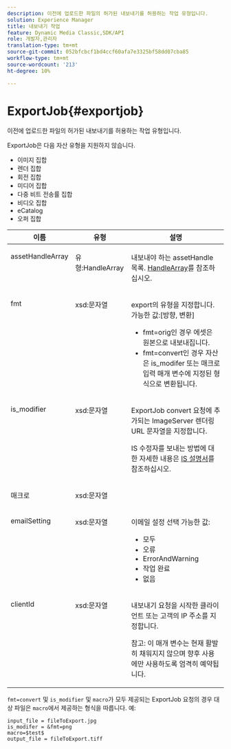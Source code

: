 ```yaml
---
description: 이전에 업로드한 파일의 허가된 내보내기를 허용하는 작업 유형입니다.
solution: Experience Manager
title: 내보내기 작업
feature: Dynamic Media Classic,SDK/API
role: 개발자,관리자
translation-type: tm+mt
source-git-commit: 052bfcbcf1bd4ccf60afa7e3325bf58dd07cba85
workflow-type: tm+mt
source-wordcount: '213'
ht-degree: 10%

---
```



# ExportJob{#exportjob}

이전에 업로드한 파일의 허가된 내보내기를 허용하는 작업 유형입니다.

ExportJob은 다음 자산 유형을 지원하지 않습니다.

* 이미지 집합
* 렌더 집합
* 회전 집합
* 미디어 집합
* 다중 비트 전송률 집합
* 비디오 집합
* eCatalog
* 오퍼 집합

<table id="table_D8F3FD30D15648BFA5B980D3DC0A5AB1"> 
 <thead> 
  <tr> 
   <th colname="col1" class="entry"> 이름 </th> 
   <th colname="col2" class="entry"> 유형 </th> 
   <th colname="col3" class="entry"> 설명 </th> 
  </tr> 
 </thead>
 <tbody> 
  <tr valign="top"> 
   <td colname="col1"> <p> <span class="codeph"> <span class="varname"> assetHandleArray</span> </span> </p> </td> 
   <td colname="col2"> <p> <span class="codeph"> 유형:HandleArray</span> </p> </td> 
   <td colname="col3" valign="top"> <p>내보내야 하는 <span class="codeph"> assetHandle</span> 목록. <a href="../../types/c-data-types/r-handle-array.md#reference-1b93fefb5477459faf9253b54349b5f9" type="reference" format="dita" scope="local"> HandleArray</a>를 참조하십시오. </p> </td> 
  </tr> 
  <tr valign="top"> 
   <td colname="col1"> <p> <span class="codeph"> <span class="varname"> fmt</span> </span> </p> </td> 
   <td colname="col2"> <p> <span class="codeph"> xsd:문자열  </span> </p> </td> 
   <td colname="col3"> <p><span class="codeph"> export의 유형을 지정합니다.가능한 값</span>:[방향, 변환] </p> <p> 
     <ul id="ul_16EF4B14100C4C7AA464CA9CF7F11D1C"> 
      <li id="li_DAB2844CC55145C88A18A1F8EC4527F9"><span class="codeph"> fmt=orig</span>인 경우 에셋은 원본으로 내보내집니다. </li> 
      <li id="li_07F2F8D159934D889FDC1022AB12B564"><span class="codeph"> fmt=convert</span>인 경우 자산은 <span class="codeph"> is_modifer</span> 또는 <span class="codeph"> 매크로</span> 입력 매개 변수에 지정된 형식으로 변환됩니다. </li> 
     </ul> </p> </td> 
  </tr> 
  <tr valign="top"> 
   <td colname="col1"> <p> <span class="codeph"> <span class="varname"> is_modifier</span> </span> </p> </td> 
   <td colname="col2"> <p> <span class="codeph"> xsd:문자열  </span> </p> </td> 
   <td colname="col3"> <p>ExportJob <span class="codeph"> convert</span> 요청에 추가되는 <span class="codeph"> ImageServer</span> 렌더링 URL 문자열을 지정합니다. </p> <p>IS 수정자를 보내는 방법에 대한 자세한 내용은 <a href="https://experienceleague.adobe.com/docs/dynamic-media-developer-resources/image-serving-api/home.html" scope="external" format="html"> IS 설명서</a>를 참조하십시오. </p> </td> 
  </tr> 
  <tr valign="top"> 
   <td colname="col1"> <p> <span class="codeph"> <span class="varname"> 매크로</span> </span> </p> </td> 
   <td colname="col2"> <p> <span class="codeph"> xsd:문자열  </span> </p> </td> 
   <td colname="col3"> <p></p> </td> 
  </tr> 
  <tr valign="top"> 
   <td colname="col1"> <p> <span class="codeph"> <span class="varname"> emailSetting</span> </span> </p> </td> 
   <td colname="col2"> <p> <span class="codeph"> xsd:문자열  </span> </p> </td> 
   <td colname="col3"> <p>이메일 설정 선택 가능한 값: </p> <p> 
     <ul id="ul_0EEDAE11B7CD4C53A6E4B2B8CB2CF730"> 
      <li id="li_F235F93828594ED78C6D464440F953FF"> <span class="codeph"> 모두</span> </li> 
      <li id="li_59E14E7EBFA64432A5FAC15DA21A0521"> <span class="codeph"> 오류</span> </li> 
      <li id="li_BFE0B52CADD14CC1BA1AF42AB0AA1CE1"> <span class="codeph"> ErrorAndWarning</span> </li> 
      <li id="li_BE3AA67E14FB487B8B9CD6EF3D58824C"> <span class="codeph"> 작업 완료</span> </li> 
      <li id="li_409C68AD0D244975BFB86B08609E0146"> <span class="codeph"> 없음</span> </li> 
     </ul> </p> </td> 
  </tr> 
  <tr valign="top"> 
   <td colname="col1"> <p> <span class="codeph"> <span class="varname"> clientId</span> </span> </p> </td> 
   <td colname="col2"> <p> <span class="codeph"> xsd:문자열  </span> </p> </td> 
   <td colname="col3"> <p>내보내기 요청을 시작한 클라이언트 또는 고객의 IP 주소를 지정합니다. </p> <p> <p>참고: 이 매개 변수는 현재 활발히 채워지지 않으며 향후 사용에만 사용하도록 엄격히 예약됩니다. </p> </p> </td> 
  </tr> 
 </tbody> 
</table>

`fmt=convert` 및 `is_modifier` 및 `macro`가 모두 제공되는 ExportJob 요청의 경우 대상 파일은 `macro`에서 제공하는 형식을 따릅니다. 예:

```
input_file = fileToExport.jpg
is_modifer = &fmt=png
macro=$test$ 
output_file = fileToExport.tiff
```

